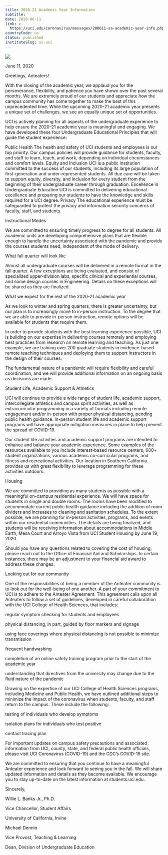 ```yaml
---
title: 2020-21 Academic Year Information
subtitle: 
date: 2020-06-11
link: >-
  https://uci.edu/coronavirus/messages/200611-sa-academic-year-info.php
countryCode: us
status: published
instituteSlug: us-uci
---
```

![](https://web.communications.uci.edu/assets/2015/img/favicon.ico)

June 11, 2020

Greetings, Anteaters!

With the closing of the academic year, we applaud you for the perseverance, flexibility, and patience you have shown over the past several months. We are extremely proud of our students and appreciate how the campus community has come together to make the best of this unprecedented time. While the upcoming 2020-21 academic year presents a unique set of challenges, we see an equally unique set of opportunities.

UCI is actively planning for all aspects of the undergraduate experience to help ensure the 2020-21 academic year is meaningful and engaging. We have developed these four Undergraduate Educational Principles that will guide the student experience:

Public Health The health and safety of UCI students and employees is our top priority. Our campus policies will provide guidance for students, faculty, and staff to learn, teach, and work, depending on individual circumstances and comfort levels. Equity and Inclusion UCI is a public institution committed to the success of our students, including its large population of first-generation and under-represented students. All due care will be taken to support equity, diversity, and inclusion for every student from the beginning of their undergraduate career through graduation. Excellence in Undergraduate Education UCI is committed to delivering educational excellence and preparing our students to have the knowledge and skills required for a UCI degree. Privacy The educational experience must be safeguarded to protect the privacy and information security concerns of faculty, staff, and students.

Instructional Modes

We are committed to ensuring timely progress to degree for all students. All academic units are developing comprehensive plans that are flexible enough to handle the uncertainty associated with the pandemic and provide the courses students need, independent of the mode of delivery.

What fall quarter will look like

Almost all undergraduate courses will be delivered in a remote format in the fall quarter. A few exceptions are being evaluated, and consist of specialized upper-division labs, specific clinical and experiential courses, and some design courses in Engineering. Details on these exceptions will be shared as they are finalized.

What we expect for the rest of the 2020-21 academic year

As we look to winter and spring quarters, there is greater uncertainty, but our plan is to increasingly move to in-person instruction. To the degree that we are able to provide in-person instruction, remote options will be available for students that require them.

In order to provide students with the best learning experience possible, UCI is building on our expertise in delivering courses remotely and employing best practices from research on remote learning and teaching. As just one example, we are training over 200 graduate students in evidence-based remote teaching techniques and deploying them to support instructors in the design of their courses.

The fundamental nature of a pandemic will require flexibility and careful coordination, and we will provide additional information on an ongoing basis as decisions are made.

Student Life, Academic Support & Athletics

UCI will continue to provide a wide range of student life, academic support, intercollegiate athletics and campus spirit activities, as well as extracurricular programming in a variety of formats including remote engagement and/or in-person with proper physical distancing, pending public health guidance. In-person student life and academic support programs will have appropriate mitigation measures in place to help prevent the spread of COVID-19.

Our student life activities and academic support programs are intended to enhance and balance your academic experience. Some examples of the resources available to you include interest-based resource centers, 600+ student organizations, various academic co-curricular programs, and fitness and recreational activities. Our location in Southern California provides us with great flexibility to leverage programming for these activities outdoors.

Housing

We are committed to providing as many students as possible with a meaningful on-campus residential experience. We will have space for students in single and double rooms. The rooms have been modified to accommodate current public health guidance including the addition of room dividers and increases to cleaning and sanitation schedules. To the extent possible, we are planning for in-person activities, programs, and events within our residential communities. The details are being finalized, and students will be receiving information about accommodations in Middle Earth, Mesa Court and Arroyo Vista from UCI Student Housing by June 19, 2020.

Should you have any questions related to covering the cost of housing, please reach out to the Office of Financial Aid and Scholarships. In certain instances, there may be an adjustment to your financial aid award to address these changes.

Looking out for our community

One of the responsibilities of being a member of the Anteater community is to look out for the well-being of one another. A part of your commitment to UCI is to adhere to the Anteater Agreement. This agreement calls upon all Anteaters to follow a set of guidelines, developed in careful collaboration with the UCI College of Health Sciences, that includes:

regular symptom checking for students and employees

physical distancing, in part, guided by floor markers and signage

using face coverings where physical distancing is not possible to minimize transmission

frequent handwashing

completion of an online safety training program prior to the start of the academic year

understanding that directives from the university may change due to the fluid nature of the pandemic

Drawing on the expertise of our UCI College of Health Sciences programs, including Medicine and Public Health, we have outlined additional steps to minimize the impact of the coronavirus when students, faculty, and staff return to the campus. These include the following:

testing of individuals who develop symptoms

isolation plans for individuals who test positive

contact tracing plan

For important updates on campus safety precautions and associated information from UCI, county, state, and federal public health officials, please visit UCI Coronavirus (COVID-19) and the CDC’s COVID-19 site.

We are committed to ensuring that you continue to have a meaningful Anteater experience and look forward to seeing you in the fall. We will share updated information and details as they become available. We encourage you to stay up-to-date on the latest information at students.uci.edu.

Sincerely,

Willie L. Banks Jr., Ph.D.

Vice Chancellor, Student Affairs

University of California, Irvine

Michael Dennin

Vice Provost, Teaching & Learning

Dean, Division of Undergraduate Education